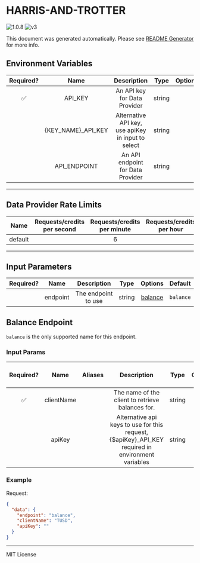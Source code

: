 # HARRIS-AND-TROTTER

![1.0.8](https://img.shields.io/github/package-json/v/smartcontractkit/external-adapters-js?filename=packages/sources/harris-and-trotter/package.json) ![v3](https://img.shields.io/badge/framework%20version-v3-blueviolet)

This document was generated automatically. Please see [README Generator](../../scripts#readme-generator) for more info.

## Environment Variables

| Required? |        Name         |                    Description                     |  Type  | Options |                 Default                  |
| :-------: | :-----------------: | :------------------------------------------------: | :----: | :-----: | :--------------------------------------: |
|    ✅     |       API_KEY       |            An API key for Data Provider            | string |         |                                          |
|           | {KEY_NAME}\_API_KEY | Alternative API key, use apiKey in input to select | string |         |                                          |
|           |    API_ENDPOINT     |         An API endpoint for Data Provider          | string |         | `https://api.harrisandtrotter.co.uk/api` |

---

## Data Provider Rate Limits

|  Name   | Requests/credits per second | Requests/credits per minute | Requests/credits per hour | Note |
| :-----: | :-------------------------: | :-------------------------: | :-----------------------: | :--: |
| default |                             |              6              |                           |      |

---

## Input Parameters

| Required? |   Name   |     Description     |  Type  |           Options            |  Default  |
| :-------: | :------: | :-----------------: | :----: | :--------------------------: | :-------: |
|           | endpoint | The endpoint to use | string | [balance](#balance-endpoint) | `balance` |

## Balance Endpoint

`balance` is the only supported name for this endpoint.

### Input Params

| Required? |    Name    | Aliases |                                            Description                                             |  Type  | Options | Default | Depends On | Not Valid With |
| :-------: | :--------: | :-----: | :------------------------------------------------------------------------------------------------: | :----: | :-----: | :-----: | :--------: | :------------: |
|    ✅     | clientName |         |                          The name of the client to retrieve balances for.                          | string |         |         |            |                |
|           |   apiKey   |         | Alternative api keys to use for this request, {$apiKey}\_API_KEY required in environment variables | string |         |         |            |                |

### Example

Request:

```json
{
  "data": {
    "endpoint": "balance",
    "clientName": "TUSD",
    "apiKey": ""
  }
}
```

---

MIT License
